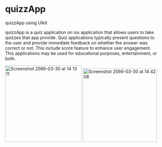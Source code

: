 # quizzApp 

quizzApp using UIkit

quizzApp is a quiz application on ios application that allows users to take quizzes that app provide. Quiz applications typically present questions to the user and provide immediate feedback on whether the answer was correct or not. This include score feature to enhance user engagement. This applications may be used for educational purposes, entertainment, or both.


<img width="248" alt="Screenshot 2566-03-30 at 14 13 11" src="https://user-images.githubusercontent.com/78087419/228760648-233f4001-cbdd-4708-b3fe-05b53c2387d8.png">
<img width="239" alt="Screenshot 2566-03-30 at 14 42 08" src="https://user-images.githubusercontent.com/78087419/228765295-cd8e9a11-43fb-4ff5-9a6c-e9c701ca5522.png">
